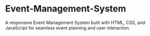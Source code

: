 # Event-Management-System
A responsive Event Management System built with HTML, CSS, and JavaScript for seamless event planning and user interaction.
